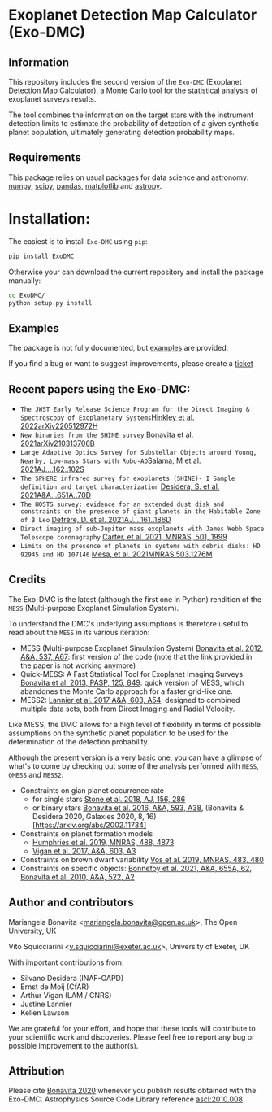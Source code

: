 
Exoplanet Detection Map Calculator (Exo-DMC)
==========

Information
-----------
This repository includes the second version of the `Exo-DMC` (Exoplanet Detection Map Calculator), a Monte Carlo tool for the statistical analysis of exoplanet surveys results.

The tool combines the information on the target stars with the instrument detection limits to estimate the probability of detection of a given synthetic planet population, ultimately generating detection probability maps. 

Requirements
------------

This package relies on usual packages for data science and astronomy: [numpy](https://numpy.org/), [scipy](https://www.scipy.org/), [pandas](https://pandas.pydata.org/), [matplotlib](https://matplotlib.org/) and [astropy](https://www.astropy.org/).

# Installation: 
The easiest is to install `Exo-DMC` using `pip`:

```sh
pip install ExoDMC
```
                                                   
Otherwise your can download the current repository and install the package manually:

```sh
cd ExoDMC/
python setup.py install
```

Examples
--------

The package is not fully documented, but [examples](https://github.com/mbonav/Exo-DMC/tree/master/examples) are provided.

If you find a bug or want to suggest improvements, please create a [ticket](https://github.com/mbonav/Exo-DMC/issues)

Recent papers using the Exo-DMC: 
-----------------------
* `The JWST Early Release Science Program for the Direct Imaging & Spectroscopy of Exoplanetary Systems`[Hinkley et al. 2022arXiv220512972H](https://ui.adsabs.harvard.edu/abs/2022arXiv220512972H/abstract)
* `New binaries from the SHINE survey` [Bonavita et al. 2021arXiv210313706B](https://ui.adsabs.harvard.edu/abs/2021arXiv210313706B/abstract)
* `Large Adaptive Optics Survey for Substellar Objects around Young, Nearby, Low-mass Stars with Robo-AO`[Salama, M et al. 2021AJ....162..102S](https://ui.adsabs.harvard.edu/abs/2021AJ....162..102S/abstract)
* `The SPHERE infrared survey for exoplanets (SHINE)- I Sample definition and target characterization` [Desidera, S. et al. 2021A&A...651A..70D](https://ui.adsabs.harvard.edu/abs/2021A%26A...651A..70D/abstract)
* `The HOSTS survey: evidence for an extended dust disk and constraints on the presence of giant planets in the Habitable Zone of β Leo` [Defrère, D. et al. 2021AJ....161..186D](https://ui.adsabs.harvard.edu/abs/2021AJ....161..186D/abstract) 
* `Direct imaging of sub-Jupiter mass exoplanets with James Webb Space Telescope coronagraphy` [Carter, et al. 2021, MNRAS, 501, 1999](https://arxiv.org/abs/2011.07075) 
* `Limits on the presence of planets in systems with debris disks: HD 92945 and HD 107146` [Mesa, et al. 2021MNRAS.503.1276M](https://ui.adsabs.harvard.edu/abs/2021MNRAS.503.1276M/abstract)

Credits
-------
The Exo-DMC is the latest (although the first one in Python) rendition of the `MESS` (Multi-purpose Exoplanet Simulation System).

To understand the DMC's underlying assumptions is therefore useful to read about the `MESS` in its various iteration: 

* MESS (Multi-purpose Exoplanet Simulation System) [Bonavita et al.  2012, A&A, 537, A67](https://arxiv.org/abs/1110.4917): first version of the code (note that the link provided in the paper is not working anymore)
* Quick-MESS: A Fast Statistical Tool for Exoplanet Imaging Surveys [Bonavita et al.  2013, PASP, 125, 849](https://arxiv.org/abs/1306.0935): quick version of MESS, which abandones the Monte Carlo approach for a faster grid-like one. 
* MESS2: [Lannier et al.  2017 A&A, 603, A54](https://arxiv.org/abs/1704.07432): designed to combined multiple data sets, both from Direct Imaging and Radial Velocity. 

Like MESS, the DMC allows for a high level of flexibility in terms of possible assumptions on the synthetic planet population to be used for the determination of the detection probability. 

Although the present version is a very basic one, you can have a glimpse of what's to come by checking out some of the analysis performed with `MESS`, `QMESS` and `MESS2`:

* Constraints on gian planet occurrence rate 
  * for single stars [Stone et al. 2018, AJ, 156, 286](https://arxiv.org/abs/1810.10560)
  * or binary stars [Bonavita et al. 2016, A&A, 593, A38](https://arxiv.org/abs/1605.03962), (Bonavita & Desidera 2020, Galaxies 2020, 8, 16)[https://arxiv.org/abs/2002.11734]
* Constraints on planet formation models 
    * [Humphries et al. 2019, MNRAS, 488, 4873](https://arxiv.org/abs/1907.07584)
    * [Vigan et al. 2017, A&A, 603, A3](https://arxiv.org/abs/1703.05322)
* Constraints on brown dwarf variability [Vos et al. 2019, MNRAS, 483, 480](https://arxiv.org/abs/1004.3487)
* Constraints on specific objects: [Bonnefoy et al. 2021, A&A, 655A, 62](https://ui.adsabs.harvard.edu/abs/2021A%26A...655A..62B/abstract), [Bonavita et al. 2010, A&A, 522, A2](https://arxiv.org/abs/1004.3487)



Author and contributors
-----------------------

Mariangela Bonavita <[mariangela.bonavita@open.ac.uk](mailto:mariangela.bonavita@open.ac.uk)>, The Open University, UK

Vito Squicciarini <[v.squicciarini@exeter.ac.uk](mailto:v.squicciarini@exeter.ac.uk)>, University of Exeter, UK 

With important contributions from:
* Silvano Desidera (INAF-OAPD)
* Ernst de Moij (CfAR)
* Arthur Vigan (LAM / CNRS)
* Justine Lannier 
* Kellen Lawson 

We are grateful for your effort, and hope that these tools will contribute to your scientific work and discoveries. Please feel free to report any bug or possible improvement to the author(s).

Attribution
-----------------------
Please cite [Bonavita 2020](https://ui.adsabs.harvard.edu/abs/2020ascl.soft10008B/abstract) whenever you publish results obtained with the Exo-DMC. Astrophysics Source Code Library reference [ascl:2010.008](https://ascl.net/2010.008)
